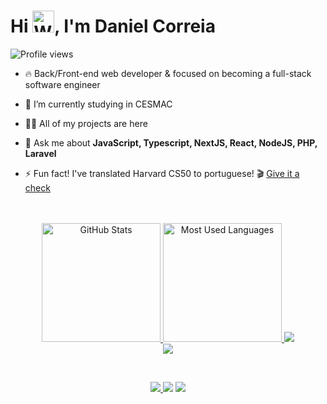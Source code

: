 <h1 align="left">Hi <img src="https://raw.githubusercontent.com/Tarikul-Islam-Anik/Animated-Fluent-Emojis/master/Emojis/Hand%20gestures/Waving%20Hand%20Light%20Skin%20Tone.png" alt="Waving Hand Light Skin Tone" width="35" height="35" />, I'm Daniel Correia</h1>
<p align="left"> <img src="https://komarev.com/ghpvc/?username=danielcorreia-dev&color=blueviolet&style=for-the-badge" alt="Profile views" /> </p>

- 🔥 Back/Front-end web developer & focused on becoming a full-stack software engineer

- 🔭 I’m currently studying in CESMAC

- 👨‍💻 All of my projects are here

- 💬 Ask me about **JavaScript, Typescript, NextJS, React, NodeJS, PHP, Laravel**

- ⚡ Fun fact! I've translated Harvard CS50 to portuguese! 🎬 [Give it a check](https://aldonunes001.github.io/CS50-MCZ/)

<br>

<div align="center">
  <br>
  <a href="#">
    <img height="190rem" alt="GitHub Stats" src="https://github-readme-stats.vercel.app/api?username=danielcorreia-dev&show_icons=true&theme=dark&bg_color=0d1117&border_radius=15&border_color=0d1117&count_private=true&rank_icon=github"/>
  </a>
  <a href="#">
    <img height="190rem" alt="Most Used Languages" src="https://github-readme-stats.vercel.app/api/top-langs/?username=danielcorreia-dev&langs_count=5&layout=compact&theme=dark&bg_color=0d1117&border_radius=15&border_color=0d1117"/>
  </a>
   <a href="https://skillicons.dev">
    <img src="https://skillicons.dev/icons?i=figma,ps,ts,js,react,nextjs,tailwind" />
  </a>
  <div>
   <a href="https://skillicons.dev">
    <img src="https://skillicons.dev/icons?i=git,docker,neovim,php,laravel,nodejs,nest,prisma" />
  </a>
  </div>
</div>   

&nbsp;

<div align="center">
 <div display= inline-block>
  <a href = "mailto:danielcorreia-dev@gmail.com"><img src="https://img.shields.io/badge/Gmail-D14836?style=for-the-badge&logo=gmail&logoColor=white" target="_blank">
  <a href="https://www.linkedin.com/in/daniel-correia-dev" target="_blank"><img src="https://img.shields.io/badge/-LinkedIn-%230077B5?style=for-the-badge&logo=linkedin&logoColor=white" target="_blank"></a>
  <a href="" target="_blank"><img src="https://img.shields.io/badge/Twitter-1DA1F2?style=for-the-badge&logo=twitter&logoColor=white" target="_blank">
</div>
</div>

<br><br>



